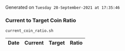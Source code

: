 Generated on `Tuesday 28-September-2021 at 17:35:46`

### Current to Target Coin Ratio
`current_coin_ratio.sh`

Date|Current|Target|Ratio
---|---|---|---
